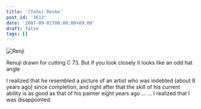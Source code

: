 ```yaml
---
title: '[Toho] Renko'
post_id: '3613'
date: '2007-09-01T00:00:00+09:00'
draft: false
tags: []
---
```


![Renji](https://danmaq.com/image/illustrations/mono/2004-2007/c73_renko_s.png)

Renuji drawn for cutting C 73. But if you look closely it looks like an odd hat angle

I realized that he resembled a picture of an artist who was indebted (about 8 years ago) since completion, and right after that the skill of his current ability is as good as that of his painter eight years ago ... ... I realized that I was disappointed.